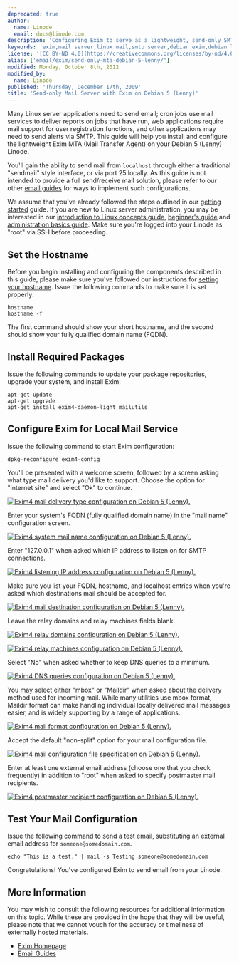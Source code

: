 ```yaml
---
deprecated: true
author:
  name: Linode
  email: docs@linode.com
description: 'Configuring Exim to serve as a lightweight, send-only SMTP server on Debian Linux.'
keywords: 'exim,mail server,linux mail,smtp server,debian exim,debian lenny'
license: '[CC BY-ND 4.0](https://creativecommons.org/licenses/by-nd/4.0)'
alias: ['email/exim/send-only-mta-debian-5-lenny/']
modified: Monday, October 8th, 2012
modified_by:
  name: Linode
published: 'Thursday, December 17th, 2009'
title: 'Send-only Mail Server with Exim on Debian 5 (Lenny)'
---
```




Many Linux server applications need to send email; cron jobs use mail services to deliver reports on jobs that have run, web applications require mail support for user registration functions, and other applications may need to send alerts via SMTP. This guide will help you install and configure the lightweight Exim MTA (Mail Transfer Agent) on your Debian 5 (Lenny) Linode.

You'll gain the ability to send mail from `localhost` through either a traditional "sendmail" style interface, or via port 25 locally. As this guide is not intended to provide a full send/receive mail solution, please refer to our other [email guides](/content/email/) for ways to implement such configurations.

We assume that you've already followed the steps outlined in our [getting started](/content/getting-started/) guide. If you are new to Linux server administration, you may be interested in our [introduction to Linux concepts guide](/content/tools-reference/introduction-to-linux-concepts/), [beginner's guide](/content/beginners-guide/) and [administration basics guide](/content/using-linux/administration-basics). Make sure you're logged into your Linode as "root" via SSH before proceeding.

Set the Hostname
----------------

Before you begin installing and configuring the components described in this guide, please make sure you've followed our instructions for [setting your hostname](/content/getting-started#setting-the-hostname). Issue the following commands to make sure it is set properly:

    hostname
    hostname -f

The first command should show your short hostname, and the second should show your fully qualified domain name (FQDN).

Install Required Packages
-------------------------

Issue the following commands to update your package repositories, upgrade your system, and install Exim:

    apt-get update
    apt-get upgrade
    apt-get install exim4-daemon-light mailutils

Configure Exim for Local Mail Service
-------------------------------------

Issue the following command to start Exim configuration:

    dpkg-reconfigure exim4-config

You'll be presented with a welcome screen, followed by a screen asking what type mail delivery you'd like to support. Choose the option for "internet site" and select "Ok" to continue.

[![Exim4 mail delivery type configuration on Debian 5 (Lenny).](/content/assets/125-01-exim4-debian-lenny-general.png)](/content/assets/125-01-exim4-debian-lenny-general.png)

Enter your system's FQDN (fully qualified domain name) in the "mail name" configuration screen.

[![Exim4 system mail name configuration on Debian 5 (Lenny).](/content/assets/126-02-exim4-debian-lenny-mail-name.png)](/content/assets/126-02-exim4-debian-lenny-mail-name.png)

Enter "127.0.0.1" when asked which IP address to listen on for SMTP connections.

[![Exim4 listening IP address configuration on Debian 5 (Lenny).](/content/assets/127-03-exim4-debian-lenny-ip-listen.png)](/content/assets/127-03-exim4-debian-lenny-ip-listen.png)

Make sure you list your FQDN, hostname, and localhost entries when you're asked which destinations mail should be accepted for.

[![Exim4 mail destination configuration on Debian 5 (Lenny).](/content/assets/128-04-exim4-debian-lenny-local-domains.png)](/content/assets/128-04-exim4-debian-lenny-local-domains.png)

Leave the relay domains and relay machines fields blank.

[![Exim4 relay domains configuration on Debian 5 (Lenny).](/content/assets/129-05-exim4-debian-lenny-relay-domains.png)](/content/assets/129-05-exim4-debian-lenny-relay-domains.png)

[![Exim4 relay machines configuration on Debian 5 (Lenny).](/content/assets/130-06-exim4-debian-lenny-relay-machines.png)](/content/assets/130-06-exim4-debian-lenny-relay-machines.png)

Select "No" when asked whether to keep DNS queries to a minimum.

[![Exim4 DNS queries configuration on Debian 5 (Lenny).](/content/assets/131-07-exim4-debian-lenny-dns-queries.png)](/content/assets/131-07-exim4-debian-lenny-dns-queries.png)

You may select either "mbox" or "Maildir" when asked about the delivery method used for incoming mail. While many utilities use mbox format, Maildir format can make handling individual locally delivered mail messages easier, and is widely supporting by a range of applications.

[![Exim4 mail format configuration on Debian 5 (Lenny).](/content/assets/132-08-exim4-debian-lenny-mail-format.png)](/content/assets/132-08-exim4-debian-lenny-mail-format.png)

Accept the default "non-split" option for your mail configuration file.

[![Exim4 mail configuration file specification on Debian 5 (Lenny).](/content/assets/132-08-exim4-debian-lenny-mail-format.png)](/content/assets/132-08-exim4-debian-lenny-mail-format.png)

Enter at least one external email address (choose one that you check frequently) in addition to "root" when asked to specify postmaster mail recipients.

[![Exim4 postmaster recipient configuration on Debian 5 (Lenny).](/content/assets/133-10-exim4-debian-lenny-postmater-mail.png)](/content/assets/133-10-exim4-debian-lenny-postmater-mail.png)

Test Your Mail Configuration
----------------------------

Issue the following command to send a test email, substituting an external email address for `someone@somedomain.com`.

    echo "This is a test." | mail -s Testing someone@somedomain.com

Congratulations! You've configured Exim to send email from your Linode.

More Information
----------------

You may wish to consult the following resources for additional information on this topic. While these are provided in the hope that they will be useful, please note that we cannot vouch for the accuracy or timeliness of externally hosted materials.

- [Exim Homepage](http://www.exim.org/)
- [Email Guides](/content/email/)


